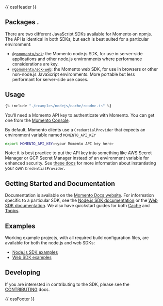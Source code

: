 {{ ossHeader }}

## Packages .

There are two different JavaScript SDKs available for Momento on npmjs.  The API is identical in both SDKs, but each
is best suited for a particular environment:

* [`@gomomento/sdk`](https://www.npmjs.com/package/@gomomento/sdk): the Momento node.js SDK, for use in server-side applications
  and other node.js environments where performance considerations are key.
* [`@gomomento/sdk-web`](https://www.npmjs.com/package/@gomomento/sdk-web): the Momento web SDK, for use in browsers or
  other non-node.js JavaScript environments.  More portable but less performant for server-side use cases.

## Usage

```javascript
{% include "./examples/nodejs/cache/readme.ts" %}
```

You'll need a Momento API key to authenticate with Momento. You can get one from the [Momento Console](https://console.gomomento.com/caches).

By default, Momento clients use a `CredentialProvider` that expects an environment variable named `MOMENTO_API_KEY`

```bash
export MOMENTO_API_KEY=<your Momento API key here>
```

Note: it is best practice to put the API key into something like AWS Secret Manager or GCP Secret Manager instead of an environment variable for enhanced security. See [these docs](https://docs.momentohq.com/cache/develop#instantiating-credential-providers-using-momento-api-keys) for more information about instantiating your own `CredentialProvider`.

## Getting Started and Documentation

Documentation is available on the [Momento Docs website](https://docs.momentohq.com). For information specific to a
particular SDK, see the [Node.js SDK documentation](https://docs.momentohq.com/sdks/nodejs) or the
[Web SDK documentation](https://docs.momentohq.com/sdks/web). We also have quickstart guides for both
[Cache](https://docs.momentohq.com/sdks/nodejs/cache.html) and [Topics](https://docs.momentohq.com/sdks/nodejs/topics.html).

## Examples

Working example projects, with all required build configuration files, are available for both the node.js and web SDKs:

* [Node.js SDK examples](./examples/nodejs)
* [Web SDK examples](./examples/web)

## Developing

If you are interested in contributing to the SDK, please see the [CONTRIBUTING](./CONTRIBUTING.md) docs.

{{ ossFooter }}

